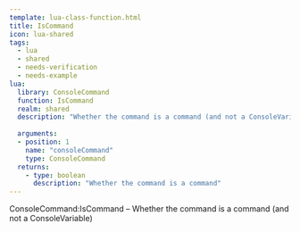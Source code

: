 ```yaml
---
template: lua-class-function.html
title: IsCommand
icon: lua-shared
tags:
  - lua
  - shared
  - needs-verification
  - needs-example
lua:
  library: ConsoleCommand
  function: IsCommand
  realm: shared
  description: "Whether the command is a command (and not a ConsoleVariable)"
  
  arguments:
  - position: 1
    name: "consoleCommand"
    type: ConsoleCommand
  returns:
    - type: boolean
      description: "Whether the command is a command"
---
```


<div class="lua__search__keywords">
ConsoleCommand:IsCommand &#x2013; Whether the command is a command (and not a ConsoleVariable)
</div>
